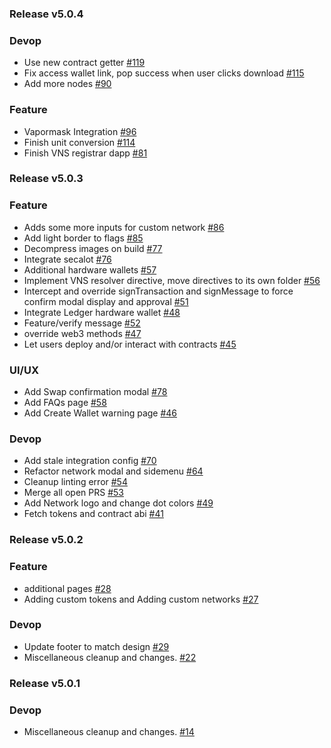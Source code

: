 ### Release v5.0.4

### Devop

- Use new contract getter [#119](https://github.com/MyVaporWallet/MyVaporWallet/pull/119)
- Fix access wallet link, pop success when user clicks download [#115](ttps://github.com/MyVaporWallet/MyVaporWallet/pull/115)
- Add more nodes [#90](ttps://github.com/MyVaporWallet/MyVaporWallet/pull/90)

### Feature

- Vapormask Integration [#96](https://github.com/MyVaporWallet/MyVaporWallet/pull/96)
- Finish unit conversion [#114](https://github.com/MyVaporWallet/MyVaporWallet/pull/114)
- Finish VNS registrar dapp [#81](https://github.com/MyVaporWallet/MyVaporWallet/pull/81)

### Release v5.0.3

### Feature

- Adds some more inputs for custom network [#86](https://github.com/MyVaporWallet/MyVaporWallet/pull/86)
- Add light border to flags [#85](https://github.com/MyVaporWallet/MyVaporWallet/pull/85)
- Decompress images on build [#77](https://github.com/MyVaporWallet/MyVaporWallet/pull/77)
- Integrate secalot [#76](https://github.com/MyVaporWallet/MyVaporWallet/pull/76)
- Additional hardware wallets [#57](https://github.com/MyVaporWallet/MyVaporWallet/pull/57)
- Implement VNS resolver directive, move directives to its own folder [#56](https://github.com/MyVaporWallet/MyVaporWallet/pull/56)
- Intercept and override signTransaction and signMessage to force confirm modal display and approval [#51](https://github.com/MyVaporWallet/MyVaporWallet/pull/51)
- Integrate Ledger hardware wallet [#48](https://github.com/MyVaporWallet/MyVaporWallet/pull/48)
- Feature/verify message [#52](https://github.com/MyVaporWallet/MyVaporWallet/pull/52)
- override web3 methods [#47](https://github.com/MyVaporWallet/MyVaporWallet/pull/47)
- Let users deploy and/or interact with contracts [#45](https://github.com/MyVaporWallet/MyVaporWallet/pull/45)

### UI/UX

- Add Swap confirmation modal [#78](https://github.com/MyVaporWallet/MyVaporWallet/pull/78)
- Add FAQs page [#58](https://github.com/MyVaporWallet/MyVaporWallet/pull/58)
- Add Create Wallet warning page [#46](https://github.com/MyVaporWallet/MyVaporWallet/pull/46)

### Devop

- Add stale integration config [#70](https://github.com/MyVaporWallet/MyVaporWallet/pull/70)
- Refactor network modal and sidemenu [#64](https://github.com/MyVaporWallet/MyVaporWallet/pull/64)
- Cleanup linting error [#54](https://github.com/MyVaporWallet/MyVaporWallet/pull/54)
- Merge all open PRS [#53](https://github.com/MyVaporWallet/MyVaporWallet/pull/53)
- Add Network logo and change dot colors [#49](https://github.com/MyVaporWallet/MyVaporWallet/pull/49)
- Fetch tokens and contract abi [#41](https://github.com/MyVaporWallet/MyVaporWallet/pull/41)

### Release v5.0.2

### Feature

- additional pages [#28](https://github.com/MyVaporWallet/MyVaporWallet/pull/28)
- Adding custom tokens and Adding custom networks [#27](https://github.com/MyVaporWallet/MyVaporWallet/pull/27)

### Devop

- Update footer to match design [#29](https://github.com/MyVaporWallet/MyVaporWallet/pull/29)
- Miscellaneous cleanup and changes. [#22](https://github.com/MyVaporWallet/MyVaporWallet/pull/22)

### Release v5.0.1

### Devop

- Miscellaneous cleanup and changes. [#14](https://github.com/MyVaporWallet/MyVaporWallet/pull/14)

